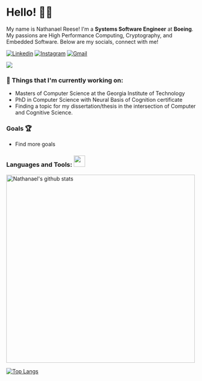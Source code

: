 <!-- Greeting -->
# Hello! :wave::smiley:

<!--Introduction -->
My name is Nathanael Reese! I'm a **Systems Software Engineer** at **Boeing**. My passions are High Performance Computing, Cryptography, and Embedded Software. Below are my socials, connect with me!

<!-- Your badges -->
[![Linkedin](https://img.shields.io/badge/-NathanaelReese-blue?style=flat&logo=Linkedin&logoColor=white)](https://www.linkedin.com/in/nathanael-r-88726b10b/)
[![Instagram](https://img.shields.io/badge/-reese__nathanael-c13584?style=flat&labelColor=c13584&logo=instagram&logoColor=white)](https://www.instagram.com/reese__nathanael)
[![Gmail](https://img.shields.io/badge/-reesenate-c14438?style=flat&logo=Gmail&logoColor=white)](mailto:reesenate@gmail.com)

<!-- Profile View Count -->
![](https://komarev.com/ghpvc/?username=netanelreese&style=flat)

### 💼  Things that I'm currently working on: 
* Masters of Computer Science at the Georgia Institute of Technology
* PhD in Computer Science with Neural Basis of Cognition certificate
* Finding a topic for my dissertation/thesis in the intersection of Computer and Cognitive Science.

### Goals :trophy:
* Find more goals

 ### Languages and Tools: <img src="https://media.giphy.com/media/WUlplcMpOCEmTGBtBW/giphy.gif" width="30">
<p> <!-- GitHub README Stats -->
  <a href="https://github.com/netanelreese?tab=repositories">
    <img width="500" height="auto" align="center" alt="Nathanael's github stats" 
         src="https://github-readme-stats.vercel.app/api?username=netanelreese&show_icons=true&theme=algolia&count_private=true" />
    <!-- <img width="30%" height="auto" align="right" alt="Nathanael's github stats" 
         src="https://github-readme-stats.vercel.app/api/top-langs/?username=netanelreese&layout=compact" />
NOTE: Top languages does not indicate my skill level or something like that, it's a github metric of which languages i have the most code on github. -->
  </a>
   
[![Top Langs](https://github-readme-stats.vercel.app/api/top-langs/?username=netanelreese&langs_count=8&hide_progress=true&theme=radical)](https://github.com/netanelreese/github-readme-stats)

 
<!--
**netanelreese/netanelreese** is a ✨ _special_ ✨ repository because its `README.md` (this file) appears on your GitHub profile.

Here are some ideas to get you started:

- 🔭 I’m currently working on ...
- 🌱 I’m currently learning ...
- 👯 I’m looking to collaborate on ...
- 🤔 I’m looking for help with ...
- 💬 Ask me about ...
- 📫 How to reach me: ...
- 😄 Pronouns: ...
- ⚡ Fun fact: ...
-->
